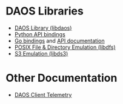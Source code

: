 # DAOS Libraries

- <a href="api/README.md">DAOS Library (libdaos)</a>
- <a href="/src/client/pydaos/raw/README.md">Python API bindings</a>
- <a href="https://github.com/daos-stack/go-daos">Go bindings</a> and <a href="https://godoc.org/github.com/daos-stack/go-daos/pkg/daos">API documentation</a>
- <a href="dfs/README.md">POSIX File & Directory Emulation (libdfs)</a>
- <a href="ds3/README.md">S3 Emulation (libds3)</a>

# Other Documentation
- <a href="telemetry.md">DAOS Client Telemetry</a>